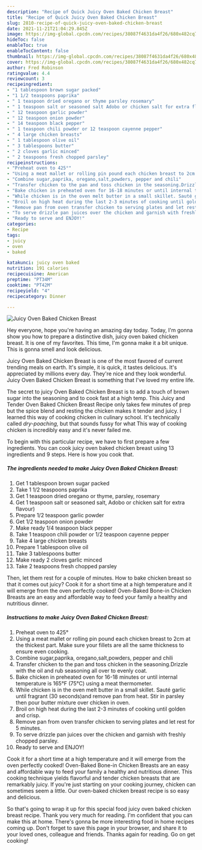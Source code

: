 ```yaml
---
description: "Recipe of Quick Juicy Oven Baked Chicken Breast"
title: "Recipe of Quick Juicy Oven Baked Chicken Breast"
slug: 2810-recipe-of-quick-juicy-oven-baked-chicken-breast
date: 2021-11-21T21:04:29.845Z
image: https://img-global.cpcdn.com/recipes/38087f4631da4f26/680x482cq70/juicy-oven-baked-chicken-breast-recipe-main-photo.jpg
hideToc: false
enableToc: true
enableTocContent: false
thumbnail: https://img-global.cpcdn.com/recipes/38087f4631da4f26/680x482cq70/juicy-oven-baked-chicken-breast-recipe-main-photo.jpg
cover: https://img-global.cpcdn.com/recipes/38087f4631da4f26/680x482cq70/juicy-oven-baked-chicken-breast-recipe-main-photo.jpg
author: Fred Robinson
ratingvalue: 4.4
reviewcount: 3
recipeingredient:
- "1 tablespoon brown sugar packed"
- "1 1/2 teaspoons paprika"
- " 1 teaspoon dried oregano or thyme parsley rosemary"
- " 1 teaspoon salt or seasoned salt Adobo or chicken salt for extra flavour"
- " 12 teaspoon garlic powder"
- " 12 teaspoon onion powder"
- " 14 teaspoon black pepper"
- " 1 teaspoon chili powder or 12 teaspoon cayenne pepper"
- " 4 large chicken breasts"
- " 1 tablespoon olive oil"
- " 3 tablespoons butter"
- " 2 cloves garlic minced"
- " 2 teaspoons fresh chopped parsley"
recipeinstructions:
- "Preheat oven to 425°"
- "Using a meat mallet or rolling pin pound each chicken breast to 2cm at the thickest part. Make sure your fillets are all the same thickness to ensure even cooking."
- "Combine sugar,paprika, oregano,salt,powders, pepper and chili"
- "Transfer chicken to the pan and toss chicken in the seasoning.Drizzle with the oil and rub seasoning all over to evenly coat."
- "Bake chicken in preheated oven for 16-18 minutes or until internal temperature is 165°F (75°C) using a meat thermometer."
- "While chicken is in the oven melt butter in a small skillet. Sauté garlic until fragrant (30 seconds)and remove pan from heat. Stir in parsley then pour butter mixture over chicken in oven."
- "Broil on high heat during the last 2-3 minutes of cooking until golden and crisp."
- "Remove pan from oven transfer chicken to serving plates and let rest for 5 minutes."
- "To serve drizzle pan juices over the chicken and garnish with freshly chopped parsley."
- "Ready to serve and ENJOY!"
categories:
- Recipe
tags:
- juicy
- oven
- baked

katakunci: juicy oven baked 
nutrition: 191 calories
recipecuisine: American
preptime: "PT34M"
cooktime: "PT42M"
recipeyield: "4"
recipecategory: Dinner

---
```



![Juicy Oven Baked Chicken Breast](https://img-global.cpcdn.com/recipes/38087f4631da4f26/680x482cq70/juicy-oven-baked-chicken-breast-recipe-main-photo.jpg)

Hey everyone, hope you're having an amazing day today. Today, I'm gonna show you how to prepare a distinctive dish, juicy oven baked chicken breast. It is one of my favorites. This time, I'm gonna make it a bit unique. This is gonna smell and look delicious.

Juicy Oven Baked Chicken Breast is one of the most favored of current trending meals on earth. It's simple, it is quick, it tastes delicious. It's appreciated by millions every day. They're nice and they look wonderful. Juicy Oven Baked Chicken Breast is something that I've loved my entire life.

The secret to juicy Oven Baked Chicken Breast is to add a touch of brown sugar into the seasoning and to cook fast at a high temp. This Juicy and Tender Oven Baked Chicken Breast Recipe only takes few minutes of prep but the spice blend and resting the chicken makes it tender and juicy. I learned this way of cooking chicken in culinary school. It&#39;s technically called *dry-poaching,* but that sounds fussy for what This way of cooking chicken is incredibly easy and it&#39;s never failed me.


To begin with this particular recipe, we have to first prepare a few ingredients. You can cook juicy oven baked chicken breast using 13 ingredients and 9 steps. Here is how you cook that.

<!--inarticleads1-->

##### The ingredients needed to make Juicy Oven Baked Chicken Breast:

1. Get 1 tablespoon brown sugar packed
1. Take 1 1/2 teaspoons paprika
1. Get  1 teaspoon dried oregano or thyme, parsley, rosemary
1. Get  1 teaspoon salt or seasoned salt, Adobo or chicken salt for extra flavour)
1. Prepare  1/2 teaspoon garlic powder
1. Get  1/2 teaspoon onion powder
1. Make ready  1/4 teaspoon black pepper
1. Take  1 teaspoon chili powder or 1/2 teaspoon cayenne pepper
1. Take  4 large chicken breasts
1. Prepare  1 tablespoon olive oil
1. Take  3 tablespoons butter
1. Make ready  2 cloves garlic minced
1. Take  2 teaspoons fresh chopped parsley


Then, let them rest for a couple of minutes. How to bake chicken breast so that it comes out juicy? Cook it for a short time at a high temperature and it will emerge from the oven perfectly cooked! Oven-Baked Bone-in Chicken Breasts are an easy and affordable way to feed your family a healthy and nutritious dinner. 

<!--inarticleads2-->

##### Instructions to make Juicy Oven Baked Chicken Breast:

1. Preheat oven to 425°
1. Using a meat mallet or rolling pin pound each chicken breast to 2cm at the thickest part. Make sure your fillets are all the same thickness to ensure even cooking.
1. Combine sugar,paprika, oregano,salt,powders, pepper and chili
1. Transfer chicken to the pan and toss chicken in the seasoning.Drizzle with the oil and rub seasoning all over to evenly coat.
1. Bake chicken in preheated oven for 16-18 minutes or until internal temperature is 165°F (75°C) using a meat thermometer.
1. While chicken is in the oven melt butter in a small skillet. Sauté garlic until fragrant (30 seconds)and remove pan from heat. Stir in parsley then pour butter mixture over chicken in oven.
1. Broil on high heat during the last 2-3 minutes of cooking until golden and crisp.
1. Remove pan from oven transfer chicken to serving plates and let rest for 5 minutes.
1. To serve drizzle pan juices over the chicken and garnish with freshly chopped parsley.
1. Ready to serve and ENJOY!

Cook it for a short time at a high temperature and it will emerge from the oven perfectly cooked! Oven-Baked Bone-in Chicken Breasts are an easy and affordable way to feed your family a healthy and nutritious dinner. This cooking technique yields flavorful and tender chicken breasts that are remarkably juicy. If you&#39;re just starting on your cooking journey, chicken can sometimes seem a little. Our oven-baked chicken breast recipe is so easy and delicious. 

So that's going to wrap it up for this special food juicy oven baked chicken breast recipe. Thank you very much for reading. I'm confident that you can make this at home. There's gonna be more interesting food in home recipes coming up. Don't forget to save this page in your browser, and share it to your loved ones, colleague and friends. Thanks again for reading. Go on get cooking!
